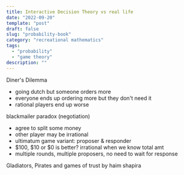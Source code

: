 ```yaml
---
title: Interactive Decision Theory vs real life
date: "2022-09-20"
template: "post"
draft: false
slug: "probability-book"
category: "recreational mathematics"
tags:
  - "probability"
  - "game theory"
description: ""
---
```


Diner's Dilemma
- going dutch but someone orders more 
- everyone ends up ordering more but they don't need it
- rational players end up worse


blackmailer paradox (negotiation)
- agree to split some money
- other player may be irrational
- ultimatum game variant: proposer & responder
- $100, $10 or $0 is better? irrational when we know total amt
- multiple rounds, multiple proposers, no need to wait for response


Gladiators, Pirates and games of trust by haim shapira



